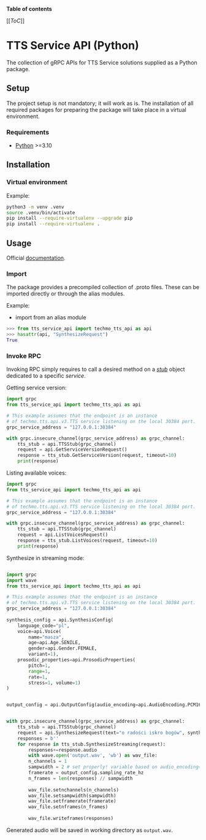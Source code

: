 **Table of contents**

[[_ToC_]]

# TTS Service API (Python)

The collection of gRPC APIs for TTS Service solutions supplied as a Python package.

## Setup

The project setup is not mandatory; it will work as is. The installation of all required packages for preparing the package will take place in a virtual environment.

### Requirements

- [Python](https://www.python.org/) >=3.10

## Installation

### Virtual environment

Example:

```sh
python3 -m venv .venv
source .venv/bin/activate
pip install --require-virtualenv --upgrade pip
pip install --require-virtualenv .
```

## Usage

Official [documentation](https://docs.techmo.ai/tts/tts_grpc_api.html).

### Import

The package provides a precompiled collection of .proto files. These can be imported directly or through the alias modules.

Example:

- import from an alias module

```python
>>> from tts_service_api import techmo_tts_api as api
>>> hasattr(api, "SynthesizeRequest")
True
```

### Invoke RPC

Invoking RPC simply requires to call a desired method on a [_stub_](https://grpc.io/docs/what-is-grpc/core-concepts/#using-the-api) object dedicated to a specific _service_.

Getting service version:

```python
import grpc
from tts_service_api import techmo_tts_api as api

# This example assumes that the endpoint is an instance
# of techmo.tts.api.v3.TTS service listening on the local 30384 port.
grpc_service_address = "127.0.0.1:30384"

with grpc.insecure_channel(grpc_service_address) as grpc_channel:
    tts_stub = api.TTSStub(grpc_channel)
    request = api.GetServiceVersionRequest()
    response = tts_stub.GetServiceVersion(request, timeout=10)
    print(response)
```

Listing available voices:

```python
import grpc
from tts_service_api import techmo_tts_api as api

# This example assumes that the endpoint is an instance
# of techmo.tts.api.v3.TTS service listening on the local 30384 port.
grpc_service_address = "127.0.0.1:30384"

with grpc.insecure_channel(grpc_service_address) as grpc_channel:
    tts_stub = api.TTSStub(grpc_channel)
    request = api.ListVoicesRequest()
    response = tts_stub.ListVoices(request, timeout=10)
    print(response)

```

Synthesize in streaming mode:

```python

import grpc
import wave
from tts_service_api import techmo_tts_api as api

# This example assumes that the endpoint is an instance
# of techmo.tts.api.v3.TTS service listening on the local 30384 port.
grpc_service_address = "127.0.0.1:30384"
    
synthesis_config = api.SynthesisConfig(
	language_code="pl", 
	voice=api.Voice(
		name="masza", 
		age=api.Age.SENILE, 
		gender=api.Gender.FEMALE, 
		variant=1), 
	prosodic_properties=api.ProsodicProperties(
		pitch=1, 
		range=1, 
		rate=1, 
		stress=1, volume=1)
)


output_config = api.OutputConfig(audio_encoding=api.AudioEncoding.PCM16, sampling_rate_hz = 8000, max_frame_size=0)


with grpc.insecure_channel(grpc_service_address) as grpc_channel:
    tts_stub = api.TTSStub(grpc_channel)
    request = api.SynthesizeRequest(text="o radości iskro bogów", synthesis_config=synthesis_config, output_config=output_config)
    responses = b''
    for response in tts_stub.SynthesizeStreaming(request):
    	responses+=response.audio
    	with wave.open('output.wav', 'wb') as wav_file:
	    n_channels = 1
	    sampwidth = 2 # set properly! variable based on audio_encoding=api.AudioEncoding.PCM16
	    framerate = output_config.sampling_rate_hz
	    n_frames = len(responses) // sampwidth
 
	    wav_file.setnchannels(n_channels)
	    wav_file.setsampwidth(sampwidth)
	    wav_file.setframerate(framerate)
	    wav_file.setnframes(n_frames)
	    
	    wav_file.writeframes(responses)
```

Generated audio will be saved in working directory as `output.wav`. 
